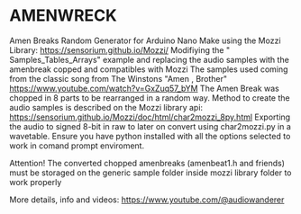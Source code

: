 # AMENWRECK
Amen Breaks Random Generator for Arduino Nano 
Make using the Mozzi Library: https://sensorium.github.io/Mozzi/
Modifiying the " Samples_Tables_Arrays" example and replacing the audio samples with the amenbreak copped and compatibles with Mozzi 
The samples used coming from the classic song from The Winstons "Amen , Brother" https://www.youtube.com/watch?v=GxZuq57_bYM
The Amen Break was chopped in 8 parts to be rearranged in a random way.
Method to create the audio samples is described on the Mozzi library api: https://sensorium.github.io/Mozzi/doc/html/char2mozzi_8py.html
Exporting the audio to signed 8-bit in raw to later on convert using char2mozzi.py in a wavetable.
Ensure you have python installed with all the options selected to work in comand prompt enviroment.

Attention! The converted chopped amenbreaks (amenbeat1.h and friends) must be storaged on the generic sample folder inside mozzi library folder to work properly

More details, info and videos: https://www.youtube.com/@audiowanderer

